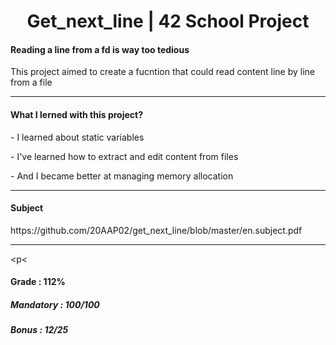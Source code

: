 <h1 align="center"> Get_next_line | 42 School Project </h1>
<h4>Reading a line from a fd is way too tedious</h4>
<p>This project aimed to create a fucntion that could read content line by line from a file</p>

-----

<h4>What I lerned with this project?</h4>
<p>- I learned about static variables</p>
<p>- I've learned how to extract and edit content from files</p>
<p>- And I became better at managing memory allocation</p>

-----

<h4>Subject</h4>
https://github.com/20AAP02/get_next_line/blob/master/en.subject.pdf

-----
<p<
<h4>Grade : 112%</h4>
<h5>Mandatory : 100/100</h5>
<h5>Bonus : 12/25</h5>
</p>
